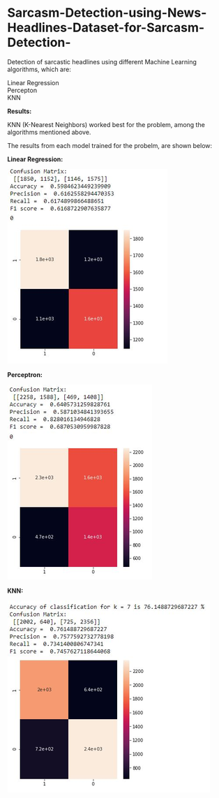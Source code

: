 # Sarcasm-Detection-using-News-Headlines-Dataset-for-Sarcasm-Detection-
Detection of sarcastic headlines using different Machine Learning algorithms, which are:

Linear Regression\
Percepton \
KNN

**Results:**

KNN (K-Nearest Neighbors) worked best for the problem, among the algorithms mentioned above.

The results from each model trained for the probelm, are shown below:

**Linear Regression:**

![alt text](https://github.com/WaizKhan7/Sarcasm-Detection-using-News-Headlines-Dataset-for-Sarcasm-Detection-/blob/master/Results/LR.JPG?raw=true)

**Perceptron:**

![alt text](https://github.com/WaizKhan7/Sarcasm-Detection-using-News-Headlines-Dataset-for-Sarcasm-Detection-/blob/master/Results/perceptron.JPG?raw=true)

**KNN:**

![alt text](https://github.com/WaizKhan7/Sarcasm-Detection-using-News-Headlines-Dataset-for-Sarcasm-Detection-/blob/master/Results/KNN.JPG?raw=true)
